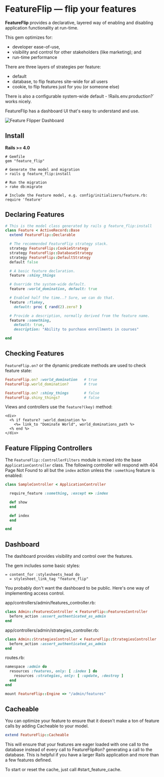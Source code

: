 FeatureFlip &mdash; flip your features
================

**FeatureFlip** provides a declarative, layered way of enabling and disabling application functionality at run-time.

This gem optimizes for:

* developer ease-of-use,
* visibility and control for other stakeholders (like marketing); and
* run-time performance

There are three layers of strategies per feature:

* default
* database, to flip features site-wide for all users
* cookie, to flip features just for you (or someone else)

There is also a configurable system-wide default - !Rails.env.production?` works nicely.

FeatureFlip has a dashboard UI that's easy to understand and use.

![Feature Flipper Dashboard](https://cloud.githubusercontent.com/assets/828243/4934741/a5773568-65a4-11e4-98d8-5e9a32720b2e.png)

Install
-------

**Rails >= 4.0**

    # Gemfile
    gem "feature_flip"
    
    # Generate the model and migration
    > rails g feature_flip:install
    
    # Run the migration
    > rake db:migrate

    # Include the Feature model, e.g. config/initializers/feature.rb:
    require 'feature'

Declaring Features
------------------

```ruby
# This is the model class generated by rails g feature_flip:install
class Feature < ActiveRecord::Base
  extend FeatureFlip::Declarable

  # The recommended FeatureFlip strategy stack.
  strategy FeatureFlip::CookieStrategy
  strategy FeatureFlip::DatabaseStrategy
  strategy FeatureFlip::DefaultStrategy
  default false

  # A basic feature declaration.
  feature :shiny_things

  # Override the system-wide default.
  feature :world_domination, default: true

  # Enabled half the time..? Sure, we can do that.
  feature :flakey,
    default: proc { rand(2).zero? }

  # Provide a description, normally derived from the feature name.
  feature :something,
    default: true,
    description: "Ability to purchase enrollments in courses"

end
```


Checking Features
-----------------

`FeatureFlip.on?` or the dynamic predicate methods are used to check feature state:

```ruby
FeatureFlip.on? :world_domination   # true
FeatureFlip.world_domination?       # true

FeatureFlip.on? :shiny_things       # false
FeatureFlip.shiny_things?           # false
```

Views and controllers use the `feature?(key)` method:

```erb
<div>
  <% if feature? :world_domination %>
    <%= link_to "Dominate World", world_dominations_path %>
  <% end %>
</div>
```


Feature Flipping Controllers
----------------------------

The `FeatureFlip::ControllerFilters` module is mixed into the base `ApplicationController` class.  The following controller will respond with 404 Page Not Found to all but the `index` action unless the `:something` feature is enabled:

```ruby
class SampleController < ApplicationController

  require_feature :something, :except => :index

  def show
  end

  def index
  end

end
```

Dashboard
---------

The dashboard provides visibility and control over the features.

The gem includes some basic styles:

```haml
= content_for :stylesheets_head do
  = stylesheet_link_tag "feature_flip"
```

You probably don't want the dashboard to be public.  Here's one way of implementing access control.

app/controllers/admin/features_controller.rb:

```ruby
class Admin::FeaturesController < FeatureFlip::FeaturesController
  before_action :assert_authenticated_as_admin
end
```

app/controllers/admin/strategies_controller.rb:

```ruby
class Admin::StrategiesController < FeatureFlip::StrategiesController
  before_action :assert_authenticated_as_admin
end
```

routes.rb:

```ruby
namespace :admin do
  resources :features, only: [ :index ] do
    resources :strategies, only: [ :update, :destroy ]
  end
end

mount FeatureFlip::Engine => "/admin/features"
```

Cacheable
---------

You can optimize your feature to ensure that it doesn't make a ton of feature
calls by adding Cacheable to your model.
```ruby
extend FeatureFlip::Cacheable
```

This will ensure that your features are eager loaded with one call to the database 
instead of every call to FeatureFlip#on? generating a call to the database.  This is
helpful if you have a larger Rails application and more than a few features
defined.

To start or reset the cache, just call #start_feature_cache.
